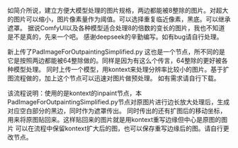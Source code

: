 如简介所说，建立方便大模型处理的图片规格，两边都能被8整除的图片。对超大的图片可以缩小，图片像素量作为阈值。可以选择重复临近像素，黑底。可以继承遮罩。
据说ComfyUI以及各种模型适合处理8的倍数的变长的图片，我也不知道是不是真的，先来一个吧。
感谢deepseek的辛勤编写。如有bug请自行处理。


新上传了PadImageForOutpaintingSimplified.py
这也是一个节点，所不同的是它是按照两边都能被64整除做的。同样是因为有这么个传言，64整除的更好被各种模型处理。
同时上传一个模型，用kontext来处理分辨率比较小的图片。基于扩图流程做的，加上这个节点可以迅速对图片做预处理。
如有需求请自行下载。

该流程说明：使用的是kontext的inpaint节点，本PadImageForOutpaintingSimplified.py节点对原图片进行边长放大处理后，生成对应空白部分的黑边，同时作为遮罩传出。
同时传出的还有扩图后的移动坐标，用来将原图贴回来。这样贴回来的图片就是用kontext重写边缘但中心是原图的图片
可以在流程中保留kontext扩大后的图，也可以保存重写边缘后的图。请自行更改节点。
